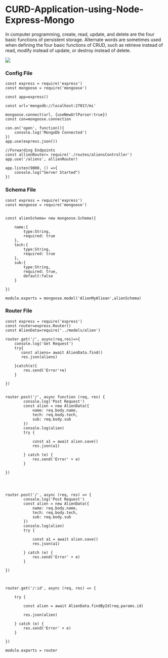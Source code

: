 # CURD-Application-using-Node-Express-Mongo
In computer programming, create, read, update, and delete are the four basic functions of persistent storage. Alternate words are sometimes used when defining the four basic functions of CRUD, such as retrieve instead of read, modify instead of update, or destroy instead of delete.

<img src="https://raw.githubusercontent.com/soumyadip007/CURD-Application-using-Node-Express-Mongo/master/flow1.jpeg" >


### Config File


```
const express = require('express')
const mongoose = require('mongoose')

const app=express()

const url='mongodb://localhost:27017/mi'

mongoose.connect(url, {useNewUrlParser:true})
const con=mongoose.connection

con.on('open', function(){
    console.log('MongoDb Connected')
})
app.use(express.json())

//Forwarding Endpoints
const allienRouter= require('./routes/aliensController')
app.use('/aliens', allienRouter)

app.listen(9000, () =>{
    console.log("Server Started")
})
```

### Schema File

```
const express = require('express')
const mongoose = require('mongoose')


const alienSchema= new mongoose.Schema({

    name:{
        type:String,
        required: true
    },
    tech:{
        type:String,
        required: true
    },
    sub:{
        type:String,
        required: true,
        default:false
    }
    
})

module.exports = mongoose.model('AlienMyAliean',alienSchema)

```

### Router File

```
const express = require('express')
const router=express.Router()
const AlienData=require('../models/alien')

router.get('/', async(req,res)=>{
    console.log('Get Request')
    try{
       const aliens= await AlienData.find()
       res.json(aliens)
       
    }catch(e){
        res.send('Error'+e)
    }

})


router.post('/', async function (req, res) {
        console.log('Post Request')
        const alien = new AlienData({
            name: req.body.name,
            tech: req.body.tech,
            sub: req.body.sub
        })
        console.log(alien)
        try {

            const a1 = await alien.save()
            res.json(a1)

        } catch (e) {
            res.send('Error' + e)
        }

})




router.post('/', async (req, res) => {
        console.log('Post Request')
        const alien = new AlienData({
            name: req.body.name,
            tech: req.body.tech,
            sub: req.body.sub
        })
        console.log(alien)
        try {

            const a1 = await alien.save()
            res.json(a1)

        } catch (e) {
            res.send('Error' + e)
        }

})



router.get('/:id', async (req, res) => {
   
    try {

        const alien = await AlienData.findById(req.params.id)
        
        res.json(alien)

    } catch (e) {
        res.send('Error' + e)
    }

})

module.exports = router
```
